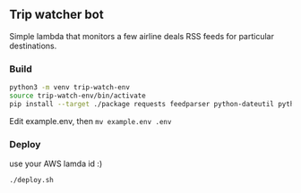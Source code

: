 ## Trip watcher bot

Simple lambda that monitors a few airline deals RSS feeds for particular destinations.

### Build

```bash
python3 -m venv trip-watch-env
source trip-watch-env/bin/activate
pip install --target ./package requests feedparser python-dateutil python-dotenv
```

Edit example.env, then `mv example.env .env`


### Deploy

use your AWS lamda id :) 

```bash
./deploy.sh
```
